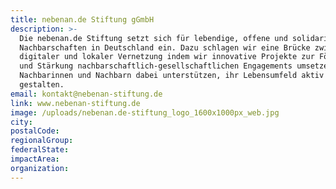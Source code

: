 ```yaml
---
title: nebenan.de Stiftung gGmbH
description: >-
  Die nebenan.de Stiftung setzt sich für lebendige, offene und solidarische
  Nachbarschaften in Deutschland ein. Dazu schlagen wir eine Brücke zwischen
  digitaler und lokaler Vernetzung indem wir innovative Projekte zur Förderung
  und Stärkung nachbarschaftlich-gesellschaftlichen Engagements umsetzen und
  Nachbarinnen und Nachbarn dabei unterstützen, ihr Lebensumfeld aktiv zu
  gestalten.
email: kontakt@nebenan-stiftung.de
link: www.nebenan-stiftung.de
image: /uploads/nebenan.de-stiftung_logo_1600x1000px_web.jpg
city:
postalCode:
regionalGroup:
federalState:
impactArea:
organization:
---
```


